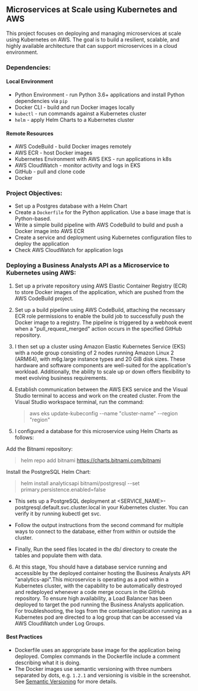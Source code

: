 ## Microservices at Scale using Kubernetes and AWS
This project focuses on deploying and managing microservices at scale using Kubernetes on AWS. The goal is to build a resilient, scalable, and highly available architecture that can support microservices in a cloud environment.

### Dependencies:
#### Local Environment
- Python Environment - run Python 3.6+ applications and install Python dependencies via `pip`
- Docker CLI - build and run Docker images locally
- `kubectl` - run commands against a Kubernetes cluster
- `helm` - apply Helm Charts to a Kubernetes cluster

#### Remote Resources
- AWS CodeBuild - build Docker images remotely
- AWS ECR - host Docker images
- Kubernetes Environment with AWS EKS - run applications in k8s
- AWS CloudWatch - monitor activity and logs in EKS
- GitHub - pull and clone code
- Docker

### Project Objectives:
- Set up a Postgres database with a Helm Chart
- Create a `Dockerfile` for the Python application. Use a base image that is Python-based.
- Write a simple build pipeline with AWS CodeBuild to build and push a Docker image into AWS ECR
- Create a service and deployment using Kubernetes configuration files to deploy the application
- Check AWS CloudWatch for application logs

### Deploying a Business Analysts API as a Microservice to Kubernetes using AWS:

1. Set up a private repository using AWS Elastic Container Registry (ECR) to store Docker images of the application, which are pushed from the AWS CodeBuild project.

2. Set up a build pipeline using AWS CodeBuild, attaching the necessary ECR role permissions to enable the build job to successfully push the Docker image to a registry. The pipeline is triggered by a webhook event when a "pull_request_merged" action occurs in the specified GitHub repository.

3. I then set up a cluster using Amazon Elastic Kubernetes Service (EKS) with a node group consisting of 2 nodes running Amazon Linux 2 (ARM64), with m6g.large instance types and 20 GiB disk sizes. These hardware and software components are well-suited for the application's workload. Additionally, the ability to scale up or down offers flexibility to meet evolving business requirements.

4. Establish communication between the AWS EKS service and the Visual Studio terminal to access and work on the created cluster. From the Visual Studio workspace terminal, run the command:
   > aws eks update-kubeconfig --name "cluster-name" --region "region"

5. I configured a database for this microservice using Helm Charts as follows:

Add the Bitnami repository:
   > helm repo add bitnami https://charts.bitnami.com/bitnami

Install the PostgreSQL Helm Chart:
   > helm install analyticsapi bitnami/postgresql --set primary.persistence.enabled=false

- This sets up a PostgreSQL deployment at <SERVICE_NAME>-postgresql.default.svc.cluster.local in your Kubernetes cluster. You can verify it by running kubectl get svc.

- Follow the output instructions from the second command for multiple ways to connect to the database, either from within or outside the cluster.

- Finally, Run the seed files located in the db/ directory to create the tables and populate them with data.


6. At this stage, You should have a database service running and accessible by the deployed container hosting the Business Analysts API "analytics-api".This microservice is operating as a pod within a Kubernetes cluster, with the capability to be automatically destroyed and redeployed whenever a code merge occurs in the GitHub repository. To ensure high availability, a Load Balancer has been deployed to target the pod running the Business Analysts application. For troubleshooting, the logs from the container/application running as a Kubernetes pod are directed to a log group that can be accessed via AWS CloudWatch under Log Groups.

#### Best Practices
* Dockerfile uses an appropriate base image for the application being deployed. Complex commands in the Dockerfile include a comment describing what it is doing.
* The Docker images use semantic versioning with three numbers separated by dots, e.g. `1.2.1` and versioning is visible in the  screenshot. See [Semantic Versioning](https://semver.org/) for more details.
